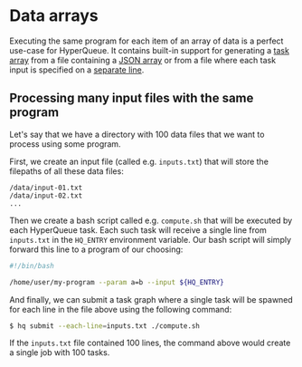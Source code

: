 # Data arrays
Executing the same program for each item of an array of data is a perfect use-case for HyperQueue. It contains built-in support for generating a [task array](../../jobs/arrays.md) from a file containing a [JSON array](../../jobs/arrays.md#json-array) or from a file where each task input is specified on a [separate line](../../jobs/arrays.md#lines-of-a-file).

## Processing many input files with the same program
Let's say that we have a directory with 100 data files that we want to process using some program.

First, we create an input file (called e.g. `inputs.txt`) that will store the filepaths of all these data files:

```text
/data/input-01.txt
/data/input-02.txt
...
```

Then we create a bash script called e.g. `compute.sh` that will be executed by each HyperQueue task. Each such task will receive a single line from `inputs.txt` in the `HQ_ENTRY` environment variable. Our bash script will simply forward this line to a program of our choosing:

```bash
#!/bin/bash

/home/user/my-program --param a=b --input ${HQ_ENTRY}
```

And finally, we can submit a task graph where a single task will be spawned for each line in the file above using the following command:

```bash
$ hq submit --each-line=inputs.txt ./compute.sh
```

If the `inputs.txt` file contained 100 lines, the command above would create a single job with 100 tasks.
